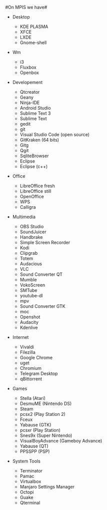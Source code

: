 #On MPIS we have#
* Desktop
    * KDE PLASMA
    * XFCE
    * LXDE
    * Gnome-shell

* Wm
    * i3
    * Fluxbox
    * Openbox

* Developement
   * Qtcreator
   * Geany
   * Ninja-IDE
   * Android Studio
   * Sublime Text 3
   * Sublime Text
   * gedit
   * git
   * Visual Studio Code (open source)
   * GitKraken (64 bits)
   * Gitg
   * Qgit
   * SqliteBrowser
   * Eclipse
   * Eclipse (c++)

* Office
    * LibreOffice fresh
    * LibreOffice still
    * OpenOffice
    * WPS
    * Calligra

* Multimedia
    * OBS Studio
    * SoundJuicer
    * Handbrake
    * Simple Screen Recorder
    * Kodi
    * Clipgrab
    * Totem
    * Audacious
    * VLC
    * Sound Converter QT
    * Mumble
    * VokoScreen
    * SMTube
    * youtube-dl
    * mpv
    * Sound Converter GTK
    * moc
    * Openshot
    * Audacity
    * Kdenlive

* Internet
   * Vivaldi
   * Filezilla
   * Google Chrome
   * uget
   * Chromium
   * Telegram Desktop
   * qBittorrent

* Games
    * Stella (Atari)
    * DesmuME (Nintendo DS)
    * Steam
    * pcsx2 (Play Station 2)
    * Fceux
    * Yabause (GTK)
    * pcsxr (Play Station)
    * Snes9x (Super Nintendo)
    * VisualBoyAdvance (Gameboy Advance)
    * Yabause (QT)
    * PPSSPP (PSP)

* System Tools
    * Terminator
    * Pamac
    * Virtualbox
    * Manjaro Settings Manager
    * Octopi
    * Guake
    * Qterminal
